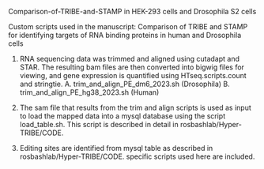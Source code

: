Comparison-of-TRIBE-and-STAMP in HEK-293 cells and Drosophila S2 cells

Custom scripts used in the manuscript: Comparison of TRIBE and STAMP for identifying targets of RNA binding proteins in human and Drosophila cells

1) RNA sequencing data was trimmed and aligned using cutadapt and STAR.  The resulting bam files are then converted into bigwig files for viewing, and gene expression is quantified using HTseq.scripts.count and stringtie.
    A. trim_and_align_PE_dm6_2023.sh (Drosophila)
    B. trim_and_align_PE_hg38_2023.sh (Human)

2) The sam file that results from the trim and align scripts is used as input to load the mapped data into a mysql database using the script load_table.sh.  This script is described in detail in rosbashlab/Hyper-TRIBE/CODE.

3) Editing sites are identified from mysql table as described in rosbashlab/Hyper-TRIBE/CODE.  specific scripts used here are included.

